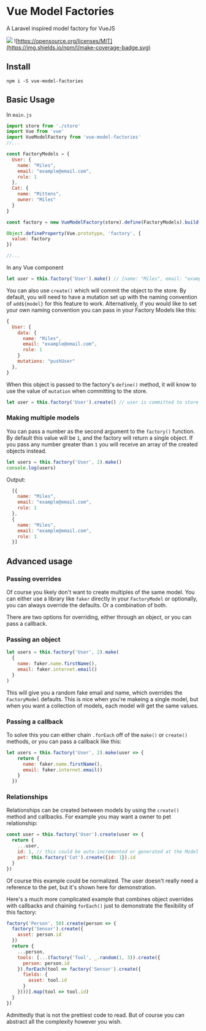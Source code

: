 # Vue Model Factories

A Laravel inspired model factory for VueJS

![](https://travis-ci.com/DanJFletcher/vue-model-factories.svg?branch=master)
![https://opensource.org/licenses/MIT](https://img.shields.io/npm/l/make-coverage-badge.svg)

## Install
```shell
npm i -S vue-model-factories
```

## Basic Usage

In `main.js`

```js
import store from './store'
import Vue from 'vue'
import VueModelFactory from 'vue-model-factories'
//...

const FactoryModels = {
  User: {
    name: "Miles",
    email: "example@email.com",
    role: 1
  },
  Cat: {
    name: "Mittens",
    owner: "Miles"
  }
}

const factory = new VueModelFactory(store).define(FactoryModels).build()

Object.defineProperty(Vue.prototype, 'factory', {
  value: factory
})

//...

```

In any Vue component
```js
let user = this.factory('User').make() // {name: "Miles", email: "example@email.com", role: 1}
```

You can also use `create()` which will commit the object to the store.
By default, you will need to have a mutation set up with the naming convention of `add${model}` for this feature to work.
Alternatively, if you would like to set your own naming convention you can pass in your Factory Models like this:

```js
{
  User: {
    data: {
      name: "Miles",
      email: "example@email.com",
      role: 1
    }
    mutations: "pushUser"
  },
}
```

When this object is passed to the factory's `define()` method, it will know to use the value of `mutation` when committing to the store.

```js
let user = this.factory('User').create() // user is committed to store
```

### Making multiple models

You can pass a number as the second argument to the `factory()` function. By default this value will be `1`, and the factory will return a single object. If you pass any number greater than `1` you will receive an array of the created objects instead.

```js
let users = this.factory('User', 2).make()
console.log(users)
```

Output:
```js
  [{
    name: "Miles",
    email: "example@email.com",
    role: 1
  },
  {
    name: "Miles",
    email: "example@email.com",
    role: 1
  }]
```

## Advanced usage

### Passing overrides

Of course you likely don't want to create multiples of the same model. You can either use a library like `faker` directly in your `FactoryModel` or optionally, you can always override the defaults. Or a combination of both.

There are two options for overriding, either through an object, or you can pass a callback.

### Passing an object
```js
let users = this.factory('User', 2).make(
  {
    name: faker.name.firstName(),
    email: faker.internet.email()
  }
)
```

This will give you a random fake email and name, which overrides the `FactoryModel` defaults. This is nice when you're makeing a single model, but when you want a collection of models, each model will get the same values.

### Passing a callback

To solve this you can either chain `.forEach` off of the `make()` or `create()` methods, or you can pass a callback like this:

```js
let users = this.factory('User', 2).make(user => {
    return {
      name: faker.name.firstName(),
      email: faker.internet.email()
    }
  })
```
### Relationships

Relationships can be created between models by using the `create()` method and callbacks. For example you may want a owner to pet relationship:

```js
const user = this.factory('User').create(user => {
  return {
    ...user,
    id: 1, // this could be auto-incremented or generated at the Model Factory
    pet: this.factory('Cat').create({id: 1}).id
  }
})
```
Of course this example could be normalized. The user doesn't really need a reference to the pet, but it's shown here for demonstration.

Here's a much more complicated example that combines object overrides with callbacks and chaining `forEach()` just to demonstrate the flexibility of this factory:
```js
factory('Person', 50).create(person => {
  factory('Sensor').create({
    asset: person.id
  })
  return {
    ...person,
    tools: [...(factory('Tool', _.random(1, 3)).create({
      person: person.id
    }).forEach(tool => factory('Sensor').create({
      fields: {
        asset: tool.id
      }
    })))].map(tool => tool.id)
  }
})
```

Admittedly that is not the prettiest code to read. But of course you can abstract all the complexity however you wish.
